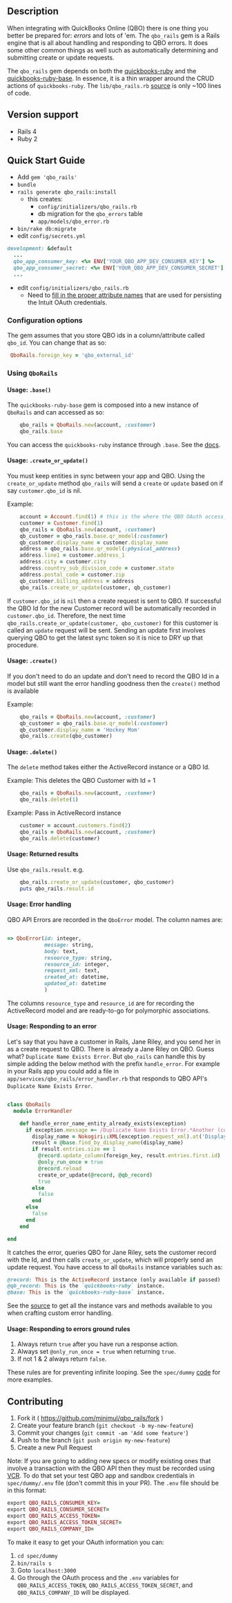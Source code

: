 ## Description

When integrating with QuickBooks Online (QBO) there is one thing you better be prepared for: *errors* and lots of 'em.
The `qbo_rails` gem is a Rails engine that is all about handling and responding to QBO errors. It does some other common things as well such as automatically determining and submitting create or update requests.

The `qbo_rails` gem depends on both the [quickbooks-ruby](https://github.com/ruckus/quickbooks-ruby) and the [quickbooks-ruby-base](https://github.com/minimul/quickbooks-ruby-base). In essence, it is a thin wrapper around the CRUD actions of `quickbooks-ruby`. The `lib/qbo_rails.rb` [source](https://github.com/minimul/qbo_rails/blob/master/lib/qbo_rails.rb) is only ~100 lines of code.

## Version support
- Rails 4
- Ruby 2

## Quick Start Guide
- Add `gem 'qbo_rails'`
- `bundle`
- `rails generate qbo_rails:install`
  - this creates:
    - `config/initializers/qbo_rails.rb`
    - db migration for the `qbo_errors` table
    - `app/models/qbo_error.rb`
- `bin/rake db:migrate`
- edit `config/secrets.yml` 
```ruby
development: &default
  ...
  qbo_app_consumer_key: <%= ENV['YOUR_QBO_APP_DEV_CONSUMER_KEY'] %>
  qbo_app_consumer_secret: <%= ENV['YOUR_QBO_APP_DEV_CONSUMER_SECRET'] %>
  ...
```
- edit `config/initializers/qbo_rails.rb`
  - Need to [fill in the proper attribute names](https://github.com/minimul/quickbooks-ruby-base#configuration) that are used for persisting the Intuit OAuth credentials.

### Configuration options
The gem assumes that you store QBO ids in a column/attribute called `qbo_id`. You can change that as so:
```ruby
 QboRails.foreign_key = 'qbo_external_id'
```

### Using `QboRails`
#### Usage: `.base()`
The `quickbooks-ruby-base` gem is composed into a new instance of `QboRails` and can accessed as so:

```ruby
    qbo_rails = QboRails.new(account, :customer)
    qbo_rails.base
```
You can access the `quickbooks-ruby` instance through `.base`. See the [docs](https://github.com/minimul/quickbooks-ruby-base).

#### Usage: `.create_or_update()`

You must keep entities in sync between your app and QBO. Using the `create_or_update` method `qbo_rails` will send a `create` or `update` based on if say `customer.qbo_id` is nil. 

Example:
```ruby
    account = Account.find(1) # this is the where the QBO OAuth access_token, secret, and company_id are found
    customer = Customer.find(1)
    qbo_rails = QboRails.new(account, :customer)
    qb_customer = qbo_rails.base.qr_model(:customer)
    qb_customer.display_name = customer.display_name
    address = qbo_rails.base.qr_model(:physical_address)
    address.line1 = customer.address_1
    address.city = customer.city
    address.country_sub_division_code = customer.state
    address.postal_code = customer.zip
    qb_customer.billing_address = address
    qbo_rails.create_or_update(customer, qb_customer)

```
If `customer.qbo_id` is `nil` then a create request is sent to QBO. If successful the QBO Id for the new Customer record will be automatically recorded in `customer.qbo_id`. Therefore, the next time `qbo_rails.create_or_update(customer, qbo_customer)` for this customer is called an `update` request will be sent. Sending an update first involves querying QBO to get the latest sync token so it is nice to DRY up that procedure.

#### Usage: `.create()`
If you don't need to do an update and don't need to record the QBO Id in a model but still want the error handling goodness then the `create()` method is available

Example:
```ruby
    qbo_rails = QboRails.new(account, :customer)
    qb_customer = qbo_rails.base.qr_model(:customer)
    qb_customer.display_name = 'Hockey Mom'
    qbo_rails.create(qbo_customer)

```

#### Usage: `.delete()`
The `delete` method takes either the ActiveRecord instance or a QBO Id.

Example: This deletes the QBO Customer with Id = 1
```ruby
    qbo_rails = QboRails.new(account, :customer)
    qbo_rails.delete(1)

```

Example: Pass in ActiveRecord instance
```ruby
    customer = account.customers.find(2)
    qbo_rails = QboRails.new(account, :customer)
    qbo_rails.delete(customer)

```


#### Usage: Returned results
Use `qbo_rails.result`. e.g.

```ruby
    qbo_rails.create_or_update(customer, qbo_customer)
    puts qbo_rails.result.id
```

#### Usage: Error handling
QBO API Errors are recorded in the `QboError` model. The column names are:

```ruby

=> QboError(id: integer, 
            message: string, 
            body: text, 
            resource_type: string, 
            resource_id: integer, 
            request_xml: text, 
            created_at: datetime, 
            updated_at: datetime
            )
```

The columns `resource_type` and `resource_id` are for recording the ActiveRecord model and are ready-to-go for polymorphic associations.

#### Usage: Responding to an error
Let's say that you have a customer in Rails, Jane Riley, and you send her in as a create request to QBO. There is already a Jane Riley on QBO. Guess what? `Duplicate Name Exists Error`. But `qbo_rails` can handle this by simple adding the below method with the prefix `handle_error`. 
For example in your Rails app you could add a file in `app/services/qbo_rails/error_handler.rb` that responds to QBO API's `Duplicate Name Exists Error`.

```ruby

class QboRails
  module ErrorHandler

    def handle_error_name_entity_already_exists(exception)
      if exception.message =~ /Duplicate Name Exists Error.*Another (customer|vendor|employee)/m
        display_name = Nokogiri::XML(exception.request_xml).at('DisplayName').content
        result = @base.find_by_display_name(display_name)
        if result.entries.size == 1
          @record.update_column(foreign_key, result.entries.first.id)
          @only_run_once = true
          @record.reload
          create_or_update(@record, @qb_record)
          true
        else
          false
        end
      else
        false
      end
    end

end
```
It catches the error, queries QBO for Jane Riley, sets the customer record with the Id, and then calls `create_or_update`, which will properly send an update request. You have access to all `QboRails` instance variables such as:

```ruby
@record: This is the ActiveRecord instance (only available if passed)
@qb_record: This is the `quickbooks-ruby` instance.
@base: This is the `quickbooks-ruby-base` instance.
```
See the [source](https://github.com/minimul/) to get all the instance vars and methods available to you when crafting custom error handling.

#### Usage: Responding to errors ground rules
1. Always return `true` after you have run a response action.
2. Always set `@only_run_once = true` when returning `true`.
3. If not 1 & 2 always return `false`.

These rules are for preventing infinite looping. See the `spec/dummy` [code](https://github.com/minimul/qbo_rails/blob/master/spec/dummy/app/services/qbo_rails/error_handler.rb) for more examples.

## Contributing

1. Fork it ( https://github.com/minimul/qbo_rails/fork )
2. Create your feature branch (`git checkout -b my-new-feature`)
3. Commit your changes (`git commit -am 'Add some feature'`)
4. Push to the branch (`git push origin my-new-feature`)
5. Create a new Pull Request

Note: If you are going to adding new specs or modify existing ones that involve a transaction with the QBO API then they must be recorded using [VCR](https://github.com/vcr/vcr). To do that set your test QBO app and sandbox credentials in `spec/dummy/.env` file (don't commit this in your PR). The `.env` file should be in this format:
```ruby
export QBO_RAILS_CONSUMER_KEY=
export QBO_RAILS_CONSUMER_SECRET=
export QBO_RAILS_ACCESS_TOKEN=
export QBO_RAILS_ACCESS_TOKEN_SECRET=
export QBO_RAILS_COMPANY_ID=
```

To make it easy to get your OAuth information you can:
1. `cd spec/dummy`
2. `bin/rails s`
3. Goto `localhost:3000`
4. Go through the OAuth process and the `.env` variables for `QBO_RAILS_ACCESS_TOKEN`, `QBO_RAILS_ACCESS_TOKEN_SECRET`, and `QBO_RAILS_COMPANY_ID` will be displayed.

